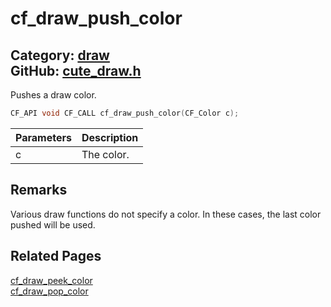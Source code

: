 [](../header.md ':include')

# cf_draw_push_color

Category: [draw](/api_reference?id=draw)  
GitHub: [cute_draw.h](https://github.com/RandyGaul/cute_framework/blob/master/include/cute_draw.h)  
---

Pushes a draw color.

```cpp
CF_API void CF_CALL cf_draw_push_color(CF_Color c);
```

Parameters | Description
--- | ---
c | The color.

## Remarks

Various draw functions do not specify a color. In these cases, the last color pushed will be used.

## Related Pages

[cf_draw_peek_color](/draw/cf_draw_peek_color.md)  
[cf_draw_pop_color](/draw/cf_draw_pop_color.md)  

